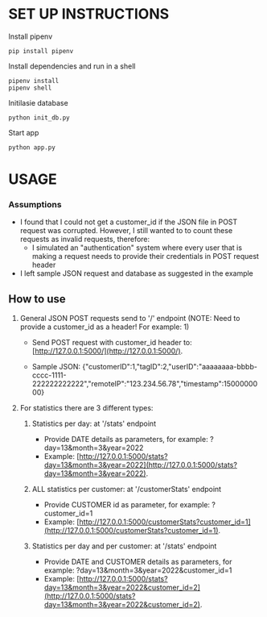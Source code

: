 # SET UP INSTRUCTIONS

Install pipenv
```
pip install pipenv
```

Install dependencies and run in a shell
```
pipenv install
pipenv shell
```

Initilasie database
```
python init_db.py
```

Start app
```
python app.py
```


# USAGE

### Assumptions

- I found that I could not get a customer_id if the JSON file in POST request was corrupted. However, I still wanted to to count these requests as invalid requests, therefore: 
    - I simulated an "authentication" system where every user that is making a request needs to provide their credentials in POST request header
- I left sample JSON request and database as suggested in the example

## How to use

1. General JSON POST requests send to '/' endpoint (NOTE: Need to provide a customer_id as a header! For example: 1)

    - Send POST request with customer_id header to: [http://127.0.0.1:5000/](http://127.0.0.1:5000/).

    - Sample JSON: {"customerID":1,"tagID":2,"userID":"aaaaaaaa-bbbb-cccc-1111-222222222222","remoteIP":"123.234.56.78","timestamp":1500000000}

2. For statistics there are 3 different types:

    1. Statistics per day: at '/stats' endpoint
        - Provide DATE details as parameters, for example: ?day=13&month=3&year=2022
        - Example: [http://127.0.0.1:5000/stats?day=13&month=3&year=2022](http://127.0.0.1:5000/stats?day=13&month=3&year=2022).
    
    2. ALL statistics per customer: at '/customerStats' endpoint
        - Provide CUSTOMER id as parameter, for example: ?customer_id=1
        - Example: [http://127.0.0.1:5000/customerStats?customer_id=1](http://127.0.0.1:5000/customerStats?customer_id=1).
    
    3. Statistics per day and per customer: at '/stats' endpoint
        - Provide DATE and CUSTOMER details as parameters, for example: ?day=13&month=3&year=2022&customer_id=1
        - Example: [http://127.0.0.1:5000/stats?day=13&month=3&year=2022&customer_id=2](http://127.0.0.1:5000/stats?day=13&month=3&year=2022&customer_id=2).




